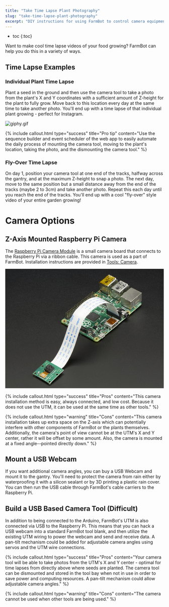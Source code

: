 ```yaml
---
title: "Take Time Lapse Plant Photography"
slug: "take-time-lapse-plant-photography"
excerpt: "DIY instructions for using FarmBot to control camera equipment for time lapse photography of your plants growing"
---
```


* toc
{:toc}

Want to make cool time lapse videos of your food growing? FarmBot can help you do this in a variety of ways.
## Time Lapse Examples
### Individual Plant Time Lapse
Plant a seed in the ground and then use the camera tool to take a photo from the plant's X and Y coordinates with a sufficient amount of Z-height for the plant to fully grow. Move back to this location every day at the same time to take another photo. You'll end up with a time lapse of that individual plant growing - perfect for Instagram.

![giphy.gif](giphy.gif)



{%
include callout.html
type="success"
title="Pro tip"
content="Use the sequence builder and event scheduler of the web app to easily automate the daily process of mounting the camera tool, moving to the plant's location, taking the photo, and the dismounting the camera tool."
%}

### Fly-Over Time Lapse
On day 1, position your camera tool at one end of the tracks, halfway across the gantry, and at the maximum Z-height to snap a photo. The next day, move to the same position but a small distance away from the end of the tracks (maybe 2 to 3cm) and take another photo. Repeat this each day until you reach the end of the tracks. You'll end up with a cool "fly-over" style video of your entire garden growing!

# Camera Options

## Z-Axis Mounted Raspberry Pi Camera
The [Raspberry Pi Camera Module](https://www.raspberrypi.org/products/camera-module-v2/) is a small camera board that connects to the Raspberry Pi via a ribbon cable. This camera is used as a part of FarmBot. Installation instructions are provided in [Tools: Camera](../../FarmBot-Genesis-V1-0/tools/camera.md).

![1367-07.jpg](07.jpg)



{%
include callout.html
type="success"
title="Pros"
content="This camera installation method is easy, always connected, and low cost. Because it does not use the UTM, it can be used at the same time as other tools."
%}



{%
include callout.html
type="warning"
title="Cons"
content="This camera installation takes up extra space on the Z-axis which can potentially interfere with other components of FarmBot or the plants themselves. Additionally, the camera's point of view cannot be at the UTM's X and Y center, rather it will be offset by some amount. Also, the camera is mounted at a fixed angle--pointed directly down."
%}

## Mount a USB Webcam
If you want additional camera angles, you can buy a USB Webcam and mount it to the gantry. You'll need to protect the camera from rain either by waterproofing it with a silicon sealant or by 3D printing a plastic rain cover. You can then run the USB cable through FarmBot's cable carriers to the Raspberry Pi.

## Build a USB Based Camera Tool (Difficult)
In addition to being connected to the Arduino, FarmBot's UTM is also connected via USB to the Raspberry Pi. This means that you can hack a USB webcam into a standard FarmBot tool blank, and then utilize the existing UTM wiring to power the webcam and send and receive data. A pan-tilt mechanism could be added for adjustable camera angles using servos and the UTM wire connections.

{%
include callout.html
type="success"
title="Pros"
content="Your camera tool will be able to take photos from the UTM's X and Y center - optimal for time lapses from directly above where seeds are planted. The camera tool can be dismounted and stored in the tool bay when not in use in order to save power and computing resources. A pan-tilt mechanism could allow adjustable camera angles."
%}



{%
include callout.html
type="warning"
title="Cons"
content="The camera cannot be used when other tools are being used."
%}

